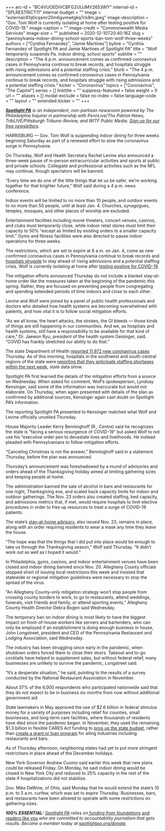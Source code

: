 +++
arc-id = "BC4VUOEDIVCBFG2UUJMV2653WY"
internal-id = "SPLRESTRICT11"
internal-budget = ""
image = "external/41q0cqsmr20m6gvmwtgkq7ck8m.jpeg"
image-description = "Gov. Tom Wolf is currently isolating at home after testing positive for COVID-19."
image-caption = ""
image-credit = "Commonwealth Media Services"
image-size = ""
published = 2020-12-10T20:40:16Z
slug = "pennsylvania-indoor-dining-school-sports-ban-tom-wolf-three-weeks"
authors = ["Cynthia Fernandez", "Jamie Martines"]
byline = "Cynthia Fernandez of Spotlight PA and Jamie Martines of Spotlight PA"
title = "Wolf temporarily suspends Pa. indoor dining, school sports"
subtitle = ""
description = "The 4 p.m. announcement comes as confirmed coronavirus cases in Pennsylvania continue to break records, and hospitals struggle with rising admissions and a potential staffing crisis."
blurb = "The 4 p.m. announcement comes as confirmed coronavirus cases in Pennsylvania continue to break records, and hospitals struggle with rising admissions and a potential staffing crisis."
kicker = "Coronavirus"
topics = ["Coronavirus", "The Capitol"]
series = []
linktitle = ""
suppress-featured = false
weight = 0
url = ""
aliases = []
modal-exclude = false
no-index = false
language-code = ""
layout = ""
extended-kicker = ""
+++

<a href="https://www.spotlightpa.org/"><i><b>Spotlight PA</b></i></a><i> is an independent, non-partisan newsroom powered by The Philadelphia Inquirer in partnership with PennLive/The Patriot-News, TribLIVE/Pittsburgh Tribune-Review, and WITF Public Media. </i><a href="https://www.spotlightpa.org/newsletters"><i>Sign up for our free newsletters</i></a><i>.</i>

HARRISBURG — Gov. Tom Wolf is suspending indoor dining for three weeks beginning Saturday as part of a renewed effort to slow the coronavirus surge in Pennsylvania.

On Thursday, Wolf and Health Secretary Rachel Levine also announced a three-week pause of in-person extracurricular activities and sports at public and private schools. Collegiate and professional activities such as the NFL may continue, though spectators will be banned.

“Every time we do one of the little things that let us be safer, we’re working together for that brighter future,” Wolf said during a 4 p.m. news conference.

Indoor events will be limited to no more than 10 people, and outdoor events to no more than 50 people, until at least Jan. 4. Churches, synagogues, temples, mosques, and other places of worship are excluded.

Entertainment facilities including movie theaters, concert venues, casinos, and clubs must temporarily close, while indoor retail stores must limit their capacity to 50% “except as limited by existing orders to a smaller capacity limit.” Gyms and fitness facilities were also directed to pause indoor operations for three weeks.

The restrictions, which are set to expire at 8 a.m. on Jan. 4, come as new confirmed coronavirus cases in Pennsylvania continue to break records and <a href="https://www.spotlightpa.org/news/2020/12/pennsylvania-hospitals-coronavirus-staffing-shortages/">hospitals struggle</a> to stay ahead of rising admissions and a potential staffing crisis. Wolf is currently isolating at home after <a href="https://www.spotlightpa.org/news/2020/12/governor-tom-wolf-coronavirus-positive-pennsylvania/">testing positive for COVID-19</a>.

<script src="https://www.spotlightpa.org/embed.js" async></script><div data-spl-embed-version="1" data-spl-src="https://www.spotlightpa.org/embeds/donate/?teaser_text=Spotlight%20PA%20provides%20essential%2C%20public-service%20journalism%20thanks%20to%20readers%20like%20you.%20%3Cb%3EBecome%20a%20member%20today%20with%20a%20gift%20of%20%2415%2Fmonth%20or%20more%20and%20receive%20our%20exclusive%20Pennsylvania%20tote%20bag.%3C%2Fb%3E&cta_text=YES%2C%20COUNT%20ME%20IN&eyebrow_text=BECOME%20A%20MEMBER"></div>

The mitigation efforts announced Thursday do not include a blanket stay-at-home order like the measures taken at the beginning of the pandemic this spring. Rather, they are focused on preventing people from congregating and spending extended periods of time indoors and close to each other.

Levine and Wolf were joined by a panel of public health professionals and doctors who detailed how health systems are becoming overwhelmed with patients, and how vital it is to follow social mitigation efforts.

“As we all know, the heart attacks, the strokes, the GI bleeds — those kinds of things are still happening in our communities. And we, as hospitals and health systems, still have a responsibility to be available for that kind of care,” Dr. Jaewon Ryu, president of the health system Geisinger, said. “COVID has frankly stretched our ability to do that.”

The state Department of Health <a href="https://www.spotlightpa.org/news/2020/03/pa-coronavirus-updates-cases-map-live-tracker/">reported 11,972 new coronavirus cases</a> Thursday. As of this morning, hospitals in the southwest and south-central regions of the state were <a href="https://www.health.pa.gov/topics/disease/coronavirus/Pages/Cases.aspx">reporting that they anticipate staffing shortages within the next week</a>, state data show.

Spotlight PA first learned the details of the mitigation efforts from a source on Wednesday. When asked for comment, Wolf’s spokesperson, Lyndsay Kensinger, said some of the information was inaccurate but would not elaborate. On Thursday, when again presented with details of the plan as confirmed by additional sources, Kensinger again cast doubt on Spotlight PA’s information.

The reporting Spotlight PA presented to Kensinger matched what Wolf and Levine officially unveiled Thursday.

House Majority Leader Kerry Benninghoff (R., Centre) said he recognizes the state is “facing a serious resurgence of COVID-19” but asked Wolf to not use his “executive order pen to devastate lives and livelihoods. He instead pleaded with Pennsylvanians to follow mitigation efforts.

“Canceling Christmas is not the answer,” Benninghoff said in a statement Thursday, before the plan was announced.

Thursday’s announcement was foreshadowed by a round of advisories and orders ahead of the Thanksgiving holiday aimed at limiting gathering sizes and keeping people at home.

The administration banned the sale of alcohol in bars and restaurants for one night, Thanksgiving eve, and scaled back capacity limits for indoor and outdoor gatherings. The Nov. 23 orders also created staffing, bed capacity, and admissions metrics that, if met, would require hospitals to limit elective procedures in order to free up resources to treat a surge of COVID-19 patients.

The state’s <a href="https://web.archive.org/web/20230117043024/https://www.governor.pa.gov/newsroom/as-covid-19-cases-reach-critical-levels-wolf-admin-announces-new-mitigation-efforts/">stay-at-home advisory</a>, also issued Nov. 23, remains in place, along with an order requiring residents to wear a mask any time they leave the house.

“The hope was that the things that I did put into place would be enough to take us through the Thanksgiving season,” Wolf said Thursday. “It didn’t work out as well as I hoped it would.”

In Philadelphia, gyms, casinos, and indoor entertainment venues have been closed and indoor dining banned since Nov. 20. Allegheny County officials stopped short of issuing local restrictions this week and insisted that statewide or regional mitigation guidelines were necessary to stop the spread of the virus.

“An Allegheny County-only mitigation strategy won’t stop people from crossing county borders to work, to go to restaurants, attend weddings, funerals, visit friends and family, or attend sporting events,” Allegheny County Health Director Debra Bogen said Wednesday.

The temporary ban on indoor dining is most likely to have the biggest impact on front-of-house workers like servers and bartenders, who can only be employed if an establishment is doing enough business in house, John Longstreet, president and CEO of the Pennsylvania Restaurant and Lodging Association, said Wednesday.

The industry has been struggling since early in the pandemic, when shutdown orders forced them to close their doors. Takeout and to-go cocktails have helped to supplement sales, but without federal relief, many businesses are unlikely to survive the pandemic, Longstreet said.

<script src="https://www.spotlightpa.org/embed.js" async></script><div data-spl-embed-version="1" data-spl-src="https://www.spotlightpa.org/embeds/newsletter-covid/"></div>

“It’s a desperate situation,” he said, pointing to the results of a survey conducted by the National Restaurant Association in November.

About 37% of the 6,000 respondents who participated nationwide said that they do not expect to be in business six months from now without additional government aid.

State lawmakers in May approved the use of $2.6 billion in federal stimulus money for a variety of purposes including relief for counties, small businesses, and long-term care facilities, where thousands of residents have died since the pandemic began. In November, they used the remaining $1.3 billion in flexible CARES Act funding to <a href="https://www.spotlightpa.org/news/2020/11/pennsylvania-budget-coronavirus-relief-aid-restaurants-providers/">prop up the state budget</a>, rather than <a href="https://www.spotlightpa.org/news/2020/11/pennsylvania-budget-coronavirus-relief-funding-bailouts/">create a grant or loan program</a> for ailing industries including restaurants and bars.

As of Thursday afternoon, neighboring states had yet to put more stringent restrictions in place ahead of the December holidays.

New York Governor Andrew Cuomo said earlier this week that new plans could be released Friday. On Monday, he said indoor dining would be closed in New York City and reduced to 25% capacity in the rest of the state if hospitalizations did not stabilize.

Gov. Mike DeWine, of Ohio, said Monday that he would extend the state’s 10 p.m. to 5 a.m. curfew, which was set to expire Thursday. Businesses, bars, and restaurants have been allowed to operate with some restrictions on gathering sizes.

<i><b>100% ESSENTIAL:</b></i><i> </i><a href="https://www.spotlightpa.org/"><i>Spotlight PA</i></a><i> relies on</i><a href="https://www.spotlightpa.org/support"><i> funding from foundations</i></a><i> </i><a href="https://www.spotlightpa.org/support">and readers like you</a><i> who are committed to accountability journalism that gets results. Become a member today at </i><a href="/donate?campaign=701Dn000000YgovIAC"><i>spotlightpa.org/donate</i></a><i>.</i>
